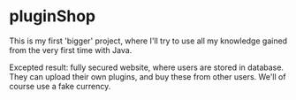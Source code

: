 # pluginShop

This is my first 'bigger' project, where I'll try to use all my knowledge gained from the very first time with Java.

Excepted result: fully secured website, where users are stored in database. They can upload their own plugins, and buy these from other users.
We'll of course use a fake currency.
